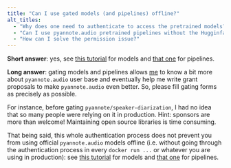 ```yaml
---
title: "Can I use gated models (and pipelines) offline?"
alt_titles:
  - "Why does one need to authenticate to access the pretrained models?"
  - "Can I use pyannote.audio pretrained pipelines without the Hugginface token?"
  - "How can I solve the permission issue?"
---
```


**Short answer**: yes, see [this tutorial](tutorials/applying_a_model.ipynb) for models and [that one](tutorials/applying_a_pipeline.ipynb) for pipelines.

**Long answer**: gating models and pipelines allows [me](https://herve.niderb.fr) to know a bit more about `pyannote.audio` user base and eventually help me write grant proposals to make `pyannote.audio` even better. So, please fill gating forms as precisely as possible.

For instance, before gating `pyannote/speaker-diarization`, I had no idea that so many people were relying on it in production. Hint: sponsors are more than welcome! Maintaining open source libraries is time consuming.

That being said, this whole authentication process does not prevent you from using official `pyannote.audio` models offline (i.e. without going through the authentication process in every `docker run ...` or whatever you are using in production): see [this tutorial](tutorials/applying_a_model.ipynb) for models and [that one](tutorials/applying_a_pipeline.ipynb) for pipelines.
